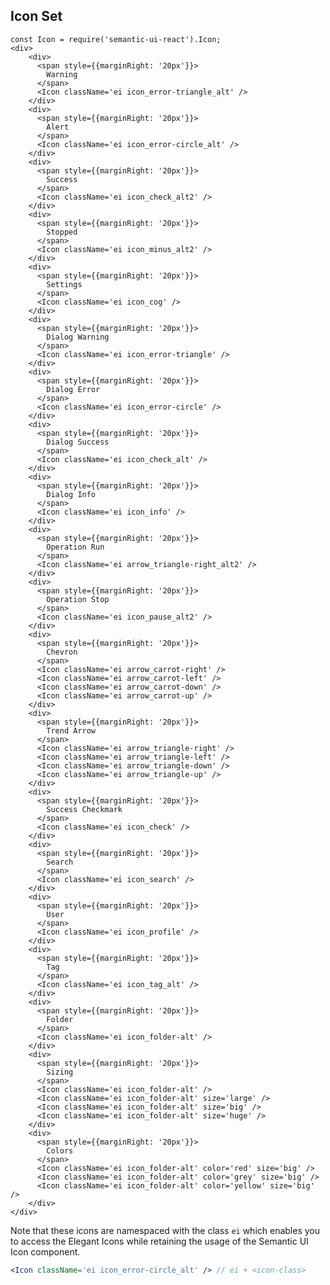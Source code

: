 ## Icon Set

    const Icon = require('semantic-ui-react').Icon;
    <div>
        <div>
          <span style={{marginRight: '20px'}}>
            Warning
          </span>
          <Icon className='ei icon_error-triangle_alt' />
        </div>
        <div>
          <span style={{marginRight: '20px'}}>
            Alert
          </span>
          <Icon className='ei icon_error-circle_alt' />
        </div>
        <div>
          <span style={{marginRight: '20px'}}>
            Success
          </span>
          <Icon className='ei icon_check_alt2' />
        </div>
        <div>
          <span style={{marginRight: '20px'}}>
            Stopped
          </span>
          <Icon className='ei icon_minus_alt2' />
        </div>
        <div>
          <span style={{marginRight: '20px'}}>
            Settings
          </span>
          <Icon className='ei icon_cog' />
        </div>
        <div>
          <span style={{marginRight: '20px'}}>
            Dialog Warning
          </span>
          <Icon className='ei icon_error-triangle' />
        </div>
        <div>
          <span style={{marginRight: '20px'}}>
            Dialog Error
          </span>
          <Icon className='ei icon_error-circle' />
        </div>
        <div>
          <span style={{marginRight: '20px'}}>
            Dialog Success
          </span>
          <Icon className='ei icon_check_alt' />
        </div>
        <div>
          <span style={{marginRight: '20px'}}>
            Dialog Info
          </span>
          <Icon className='ei icon_info' />
        </div>
        <div>
          <span style={{marginRight: '20px'}}>
            Operation Run
          </span>
          <Icon className='ei arrow_triangle-right_alt2' />
        </div>
        <div>
          <span style={{marginRight: '20px'}}>
            Operation Stop
          </span>
          <Icon className='ei icon_pause_alt2' />
        </div>
        <div>
          <span style={{marginRight: '20px'}}>
            Chevron
          </span>
          <Icon className='ei arrow_carrot-right' />
          <Icon className='ei arrow_carrot-left' />
          <Icon className='ei arrow_carrot-down' />
          <Icon className='ei arrow_carrot-up' />
        </div>
        <div>
          <span style={{marginRight: '20px'}}>
            Trend Arrow
          </span>
          <Icon className='ei arrow_triangle-right' />
          <Icon className='ei arrow_triangle-left' />
          <Icon className='ei arrow_triangle-down' />
          <Icon className='ei arrow_triangle-up' />
        </div>
        <div>
          <span style={{marginRight: '20px'}}>
            Success Checkmark
          </span>
          <Icon className='ei icon_check' />
        </div>
        <div>
          <span style={{marginRight: '20px'}}>
            Search
          </span>
          <Icon className='ei icon_search' />
        </div>
        <div>
          <span style={{marginRight: '20px'}}>
            User
          </span>
          <Icon className='ei icon_profile' />
        </div>
        <div>
          <span style={{marginRight: '20px'}}>
            Tag
          </span>
          <Icon className='ei icon_tag_alt' />
        </div>
        <div>
          <span style={{marginRight: '20px'}}>
            Folder
          </span>
          <Icon className='ei icon_folder-alt' />
        </div>
        <div>
          <span style={{marginRight: '20px'}}>
            Sizing
          </span>
          <Icon className='ei icon_folder-alt' />
          <Icon className='ei icon_folder-alt' size='large' />
          <Icon className='ei icon_folder-alt' size='big' />
          <Icon className='ei icon_folder-alt' size='huge' />
        </div>
        <div>
          <span style={{marginRight: '20px'}}>
            Colors
          </span>
          <Icon className='ei icon_folder-alt' color='red' size='big' />
          <Icon className='ei icon_folder-alt' color='grey' size='big' />
          <Icon className='ei icon_folder-alt' color='yellow' size='big' />
        </div>
    </div>

Note that these icons are namespaced with the class `ei` which enables you to access the Elegant Icons while retaining the usage of the Semantic UI Icon component.

```jsx
<Icon className='ei icon_error-circle_alt' /> // ei + <icon-class>
```
